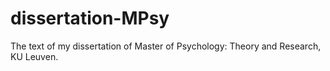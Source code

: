 # dissertation-MPsy
The text of my dissertation of Master of Psychology: Theory and Research, KU Leuven.
